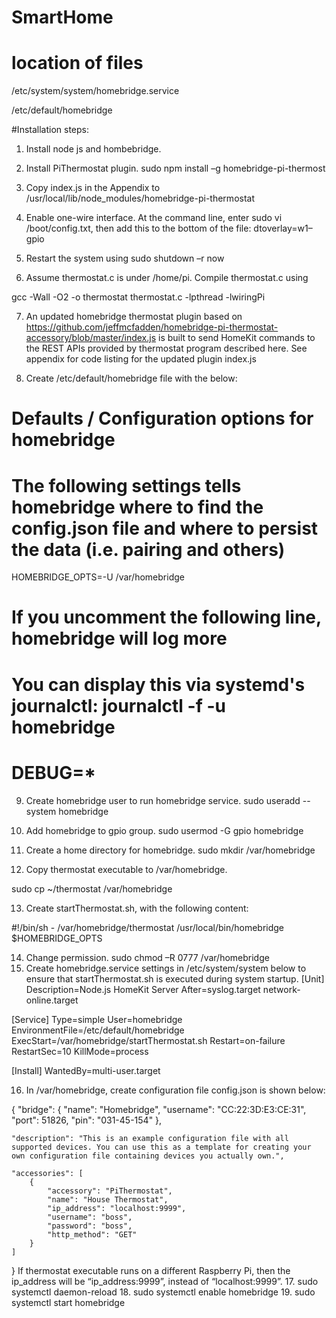 # SmartHome
# location of files
/etc/system/system/homebridge.service

/etc/default/homebridge

#Installation steps:

1.	Install node js and hombebridge.
2.	Install PiThermostat plugin. sudo npm install –g homebridge-pi-thermost
3.	Copy index.js in the Appendix to /usr/local/lib/node_modules/homebridge-pi-thermostat
4.	Enable one-wire interface. At the command line,  enter 
sudo vi /boot/config.txt, then add this to the bottom of the file:
dtoverlay=w1–gpio

5.	Restart the system using 
sudo shutdown –r now 
6.	Assume thermostat.c is under /home/pi. Compile thermostat.c using 

gcc -Wall -O2 -o thermostat thermostat.c -lpthread -lwiringPi

7.	An updated homebridge thermostat plugin based on https://github.com/jeffmcfadden/homebridge-pi-thermostat-accessory/blob/master/index.js is built to send HomeKit commands to the REST APIs provided by thermostat program described here. See appendix for code listing for the updated plugin index.js

8.	Create /etc/default/homebridge file with the below:
# Defaults / Configuration options for homebridge
# The following settings tells homebridge where to find the config.json file and where to persist the data (i.e. pairing and others)
HOMEBRIDGE_OPTS=-U /var/homebridge

# If you uncomment the following line, homebridge will log more
# You can display this via systemd's journalctl: journalctl -f -u homebridge
# DEBUG=*

9.	Create homebridge user to run homebridge service. 
 sudo useradd --system homebridge

10.	Add homebridge to gpio group.  sudo usermod -G gpio homebridge

11.	Create a home directory for homebridge. sudo mkdir /var/homebridge

12.	Copy thermostat executable to /var/homebridge. 

sudo cp ~/thermostat /var/homebridge

13.	Create startThermostat.sh, with the following content:

#!/bin/sh -
/var/homebridge/thermostat
/usr/local/bin/homebridge $HOMEBRIDGE_OPTS

14.	Change permission. sudo chmod –R 0777 /var/homebridge
15.	Create homebridge.service settings in /etc/system/system below to ensure that startThermostat.sh is executed during system startup.
[Unit]
Description=Node.js HomeKit Server
After=syslog.target network-online.target

[Service]
Type=simple
User=homebridge
EnvironmentFile=/etc/default/homebridge
ExecStart=/var/homebridge/startThermostat.sh
Restart=on-failure
RestartSec=10
KillMode=process

[Install]
WantedBy=multi-user.target


16.	In /var/homebridge, create configuration file config.json is shown below:


{
    "bridge": {
        "name": "Homebridge",
        "username": "CC:22:3D:E3:CE:31",
        "port": 51826,
        "pin": "031-45-154"
    },

    "description": "This is an example configuration file with all supported devices. You can use this as a template for creating your own configuration file containing devices you actually own.",

    "accessories": [
        {
            "accessory": "PiThermostat",
            "name": "House Thermostat",
            "ip_address": "localhost:9999",
            "username": "boss",
            "password": "boss",
            "http_method": "GET"
        }
    ]

}
If thermostat executable runs on a different Raspberry Pi, then the ip_address will be “ip_address:9999”, instead of “localhost:9999”.
17.	sudo systemctl daemon-reload
18.	sudo systemctl enable homebridge
19.	sudo systemctl start homebridge


